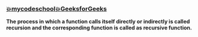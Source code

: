 ### [:boom:mycodeschool](https://www.youtube.com/watch?v=_OmRGjbyzno&list=PL2_aWCzGMAwLz3g66WrxFGSXvSsvyfzCO)[:boom:GeeksforGeeks](https://www.geeksforgeeks.org/recursion/)    
**The process in which a function calls itself directly or indirectly is called recursion and the corresponding function is called as recursive function.**   
